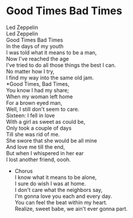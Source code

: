 # Good Times Bad Times

Led Zeppelin  
Led Zeppelin  
Good Times Bad Times  
In the days of my youth  
I was told what it means to be a man,  
Now I've reached the age  
I've tried to do all those things the best I can.  
No matter how I try,  
I find my way into the same old jam.  
*Good Times, Bad Times,  
You know I had my share;  
When my woman left home  
For a brown eyed man,  
Well, I still don't seem to care.  
Sixteen: I fell in love  
With a girl as sweet as could be,  
Only took a couple of days  
Till she was rid of me.  
She swore that she would be all mine  
And love me till the end,  
But when I whispered in her ear  
I lost another friend, oooh.  
* Chorus  
I know what it means to be alone,  
I sure do wish I was at home.  
I don't care what the neighbors say,  
I'm gonna love you each and every day.  
You can feel the beat within my heart.  
Realize, sweet babe, we ain't ever gonna part.
